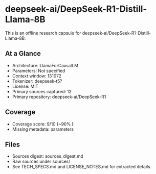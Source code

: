 # deepseek-ai/DeepSeek-R1-Distill-Llama-8B

This is an offline research capsule for deepseek-ai/DeepSeek-R1-Distill-Llama-8B.

## At a Glance
- Architecture: LlamaForCausalLM
- Parameters: Not specified
- Context window: 131072
- Tokenizer: deepseek‑t5?
- License: MIT
- Primary sources captured: 12
- Primary repository: deepseek-ai/DeepSeek-R1

## Coverage

- Coverage score: 9/10 (~90% )
- Missing metadata: parameters

## Files
- Sources digest: sources_digest.md
- Raw sources under sources/
- See TECH_SPECS.md and LICENSE_NOTES.md for extracted details.